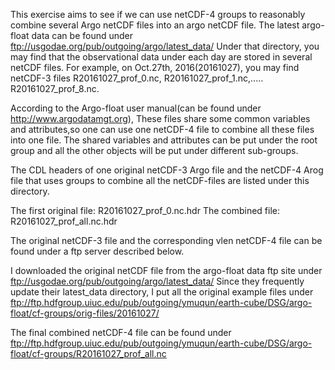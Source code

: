 This exercise aims to see if we can use netCDF-4 groups to reasonably combine several Argo netCDF files into an argo netCDF file. 
The latest argo-float data can be found under ftp://usgodae.org/pub/outgoing/argo/latest_data/
Under that directory, you may find that the observational data under each day are stored in several netCDF files. For example, on Oct.27th, 2016(20161027),
you may find netCDF-3 files R20161027_prof_0.nc, R20161027_prof_1.nc,..... R20161027_prof_8.nc. 

According to the Argo-float user manual(can be found under http://www.argodatamgt.org), These files share some common variables and attributes,so one can use one netCDF-4 file to combine all these files into one file. The shared variables and attributes can be put under the root group and all the other objects will be put under different sub-groups. 

 The CDL headers of one original netCDF-3 Argo file and the netCDF-4 Arog file that uses groups to combine all the netCDF-files are listed under this directory.

   The first original file: R20161027_prof_0.nc.hdr
   The combined file: R20161027_prof_all.nc.hdr 


The original netCDF-3 file and the corresponding vlen netCDF-4 file can be found under a ftp server described below. 

   I downloaded the original netCDF file from the argo-float data ftp site 
   under ftp://usgodae.org/pub/outgoing/argo/latest_data/
   Since they frequently update their latest_data directory, I put all the original example files under
   ftp://ftp.hdfgroup.uiuc.edu/pub/outgoing/ymuqun/earth-cube/DSG/argo-float/cf-groups/orig-files/20161027/


   The final combined netCDF-4 file can be found under 
   ftp://ftp.hdfgroup.uiuc.edu/pub/outgoing/ymuqun/earth-cube/DSG/argo-float/cf-groups/R20161027_prof_all.nc

